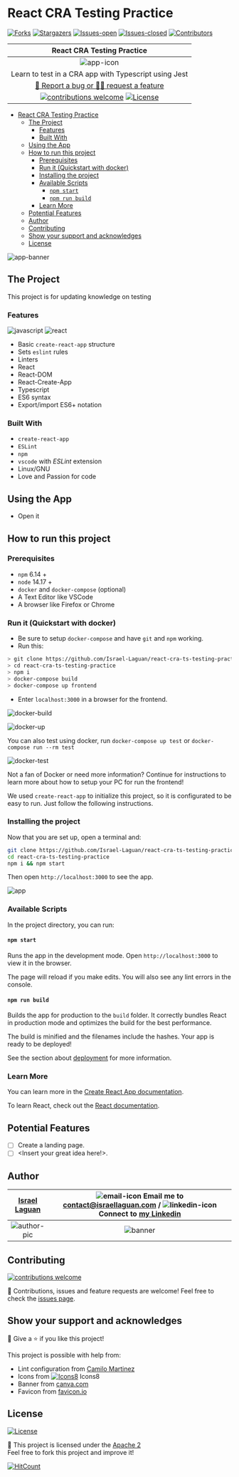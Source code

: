 # React CRA Testing Practice

<!-- PROJECT SHIELDS -->

[![Forks][forks-shield]][forks-url]
[![Stargazers][stars-shield]][stars-url]
[![Issues-open][issues-open-shield]][issues-url]
[![Issues-closed][issues-closed-shield]][issues-url]
[![Contributors][contributors-shield]][contributors-url]

<!-- PROJECT LOGO -->

|                                              React CRA Testing Practice                                  |
| :------------------------------------------------------------------------------------------------------: |
|                                              ![app-icon][]                                               |
|                          Learn to test in a CRA app with Typescript using Jest                           |
|                          [🐞 Report a bug or 🙋‍♂️ request a feature][issues-url]                          |
| [![contributions welcome][contributions-welcome]][issues-url] [![License][badge-apache]][apache-license] |

- [React CRA Testing Practice](#react-cra-testing-practice)
  - [The Project](#the-project)
    - [Features](#features)
    - [Built With](#built-with)
  - [Using the App](#using-the-app)
  - [How to run this project](#how-to-run-this-project)
    - [Prerequisites](#prerequisites)
    - [Run it (Quickstart with docker)](#run-it-quickstart-with-docker)
    - [Installing the project](#installing-the-project)
    - [Available Scripts](#available-scripts)
      - [`npm start`](#npm-start)
      - [`npm run build`](#npm-run-build)
    - [Learn More](#learn-more)
  - [Potential Features](#potential-features)
  - [Author](#author)
  - [Contributing](#contributing)
  - [Show your support and acknowledges](#show-your-support-and-acknowledges)
  - [License](#license)

![app-banner][]

## The Project

This project is for updating knowledge on testing

### Features

![javascript][]
![react][]

- Basic `create-react-app` structure
- Sets `eslint` rules
- Linters
- React
- React-DOM
- React-Create-App
- Typescript
- ES6 syntax
- Export/import ES6+ notation

### Built With

- `create-react-app`
- `ESLint`
- `npm`
- `vscode` with _ESLint_ extension
- Linux/GNU
- Love and Passion for code

## Using the App

- Open it

## How to run this project

### Prerequisites

- `npm` 6.14 +
- `node` 14.17 +
- `docker` and `docker-compose` (optional)
- A Text Editor like VSCode
- A browser like Firefox or Chrome

### Run it (Quickstart with docker)

- Be sure to setup `docker-compose` and have `git` and `npm` working.
- Run this:

```sh
> git clone https://github.com/Israel-Laguan/react-cra-ts-testing-practice.git
> cd react-cra-ts-testing-practice
> npm i
> docker-compose build
> docker-compose up frontend
```

- Enter `localhost:3000` in a browser for the frontend.

![docker-build](docs/docker-build.gif)

![docker-up](docs/docker-up.gif)

You can also test using docker, run `docker-compose up test` or `docker-compose run --rm test`

![docker-test](docs/docker-test.gif)

Not a fan of Docker or need more information? Continue for instructions to learn more about how to setup your PC for run the frontend!

We used `create-react-app` to initialize this project, so it is configurated to be easy to run. Just follow the following instructions.

### Installing the project

Now that you are set up, open a terminal and:

```sh
git clone https://github.com/Israel-Laguan/react-cra-ts-testing-practice.git
cd react-cra-ts-testing-practice
npm i && npm start
```

Then open `http://localhost:3000` to see the app.

![app](docs/app.gif)

### Available Scripts

In the project directory, you can run:

#### `npm start`

Runs the app in the development mode.
Open `http://localhost:3000` to view it in the browser.

The page will reload if you make edits.
You will also see any lint errors in the console.

#### `npm run build`

Builds the app for production to the `build` folder.
It correctly bundles React in production mode and optimizes the build for the best performance.

The build is minified and the filenames include the hashes.
Your app is ready to be deployed!

See the section about [deployment](https://facebook.github.io/create-react-app/docs/deployment) for more information.

### Learn More

You can learn more in the [Create React App documentation](https://facebook.github.io/create-react-app/docs/getting-started).

To learn React, check out the [React documentation](https://reactjs.org/).

## Potential Features

- [ ] Create a landing page.
- [ ] \<Insert your great idea here!>.

## Author

| [Israel Laguan][author-github] | ![email-icon][] Email me to [contact@israellaguan.com][author-email] / ![linkedin-icon][] Connect to [my Linkedin][author-linkedin] |
| :----------------------------: | :---------------------------------------------------------------------------------------------------------------------------------: |
|        ![author-pic][]         |                                                             ![banner][]                                                             |

## Contributing

[![contributions welcome][contributions-welcome]][issues-url]

🤝 Contributions, issues and feature requests are welcome!
Feel free to check the [issues page][issues-url].

## Show your support and acknowledges

🤗 Give a ⭐️ if you like this project!

This project is possible with help from:

- Lint configuration from [Camilo Martinez][lint-conf]
- Icons from [![Icons8][icons8-logo]][icons8] Icons8
- Banner from [canva.com](https://www.canva.com)
- Favicon from [favicon.io](https://favicon.io/emoji-favicons/)

## License

[![License][badge-apache]][apache-license]

📝 This project is licensed under the [Apache 2](LICENSE)\
Feel free to fork this project and improve it!

[![HitCount](http://hits.dwyl.com/Israel-Laguan/react-cra-ts-testing-practice.svg)](http://hits.dwyl.com/Israel-Laguan/react-cra-ts-testing-practice)

<!-- MARKDOWN LINKS & IMAGES -->

[contributors-shield]: https://img.shields.io/github/contributors/Israel-Laguan/react-cra-ts-testing-practice?style=for-the-badge
[contributors-url]: https://github.com/Israel-Laguan/react-cra-ts-testing-practice/graphs/contributors
[forks-shield]: https://img.shields.io/github/forks/Israel-Laguan/react-cra-ts-testing-practice?style=for-the-badge
[forks-url]: https://github.com/Israel-Laguan/react-cra-ts-testing-practice/network/members
[stars-shield]: https://img.shields.io/github/stars/Israel-Laguan/react-cra-ts-testing-practice?style=for-the-badge
[stars-url]: https://github.com/Israel-Laguan/react-cra-ts-testing-practice/stargazers
[issues-open-shield]: https://img.shields.io/github/issues/Israel-Laguan/react-cra-ts-testing-practice?style=for-the-badge
[issues-closed-shield]: https://img.shields.io/github/issues-closed/Israel-Laguan/react-cra-ts-testing-practice?style=for-the-badge
[badge-framework]: https://img.shields.io/badge/store-Redux-000?style=for-the-badge&logo=redux
[react]: https://img.shields.io/badge/React-16+-61DAFB?style=for-the-badge&logo=react
[javascript]: https://img.shields.io/badge/JAVASCRIPT-ES6%2B-F7DF1E?style=for-the-badge&logo=javascript
[css]: https://img.shields.io/badge/style-CSS-1572B6?style=for-the-badge&logo=css3
[contributions-welcome]: https://img.shields.io/badge/contributions-welcome-brightgreen.svg?style=for-the-badge
[issues-url]: https://github.com/Israel-Laguan/react-cra-ts-testing-practice/issues
[badge-apache]: https://img.shields.io/badge/License-Apache%202.0-blue.svg?style=for-the-badge
[apache-license]: https://opensource.org/licenses/Apache-2.0
[author-pic]: https://avatars2.githubusercontent.com/u/36519478?s=460&v=4
[author-github]: https://israel-laguan.github.io
[author-linkedin]: https://www.linkedin.com/in/israellaguan
[author-email]: mailto:contact@israellaguan.com
[linkedin-icon]: https://img.icons8.com/color/20/000000/linkedin.png
[email-icon]: https://img.icons8.com/color/20/000000/message-squared.png
[banner]: https://github.com/Israel-Laguan/Israel-Laguan/raw/master/docs/banner.jpg
[app-banner]: docs/app-banner.png
[app-icon]: https://img.icons8.com/pastel-glyph/64/000000/test-tube--v2.png
[icons8]: https://icons8.com/
[icons8-logo]: https://img.icons8.com/fluent/20/000000/icons8-new-logo.png
[api-logo]: https://spoonacular.com/images/spoonacular-logo-b.svg
[lint-conf]: https://dev.to/equiman/powerful-react-project-setup-3k3l
